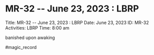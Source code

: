 # MR-32 -- June 23, 2023 : LBRP

Title: MR-32 -- June 23, 2023 : LBRP
Date: June 23, 2023
ID: MR-32
Activities: LBRP
Time: 8:00 am

banished upon awaking

#magic_record
